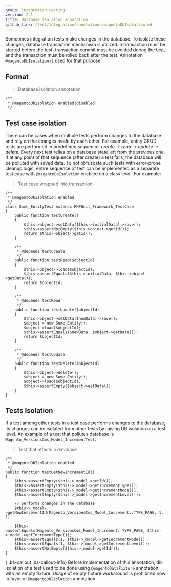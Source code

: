 ```yaml
---
group: integration-testing
version: 2.1
title: Database isolation annotation
github_link: /test/integration/annotations/magentoDbIsolation.md
---
```


Sometimes integration tests make changes in the database.
To isolate these changes, database transaction mechanism is utilized: a transaction must be started before the test, transaction commit must be avoided during the test, and the transaction must be rolled back after the test.
Annotation `@magentoDbIsolation` is used for that purpose.

## Format

> Database isolation annotation

```php?start_inline=1
/**
 * @magentoDbIsolation enabled|disabled
 */
 ```

## Test case isolation

There can be cases when multiple tests perform changes to the database and rely on the changes made by each other.
For example, entity CRUD tests are performed in predefined sequence: _create -> read -> update -> delete_.
Every next test relies on a database state left from the previous one.
If at any point of that sequence (after create) a test fails, the database will be polluted with saved data.
To not obfuscate such tests with error-prone cleanup logic, entire sequence of test can be implemented as a separate test case with `@magentoDbIsolation` enabled on a class level.
For example:

> Test case wrapped into transaction

```php?start_inline=1
/**
 * @magentoDbIsolation enabled
 */
class Some_EntityTest extends PHPUnit_Framework_TestCase
{
    public function testCreate()
    {
        $this->object->setData($this->initialData)->save();
        $this->assertNotEmpty($this->object->getId());
        return $this->object->getId();
    }
 
    /**
     * @depends testCreate
     */
    public function testRead($objectId)
    {
        $this->object->load($objectId);
        $this->assertEquals($this->initialData, $this->object->getData());
        return $objectId;
    }
 
    /**
     * @depends testRead
     */
    public function testUpdate($objectId)
    {
        $this->object->setData($newData)->save();
        $object = new Some_Entity();
        $object->load($objectId);
        $this->assertEquals($newData, $object->getData());
        return $objectId;
    }
 
    /**
     * @depends testUpdate
     */
    public function testDelete($objectId)
    {
        $this->object->delete();
        $object = new Some_Entity();
        $object->load($objectId);
        $this->assertEmpty($object->getData());
    }
}
```

## Tests Isolation

If a test among other tests in a test case performs changes to the database, its changes can be isolated from other tests by raising DB isolation on a test level.
An example of a test that pollutes database is `Magento_VersionsCms_Model_IncrementTest`:

> Test that affects a database

```php?start_inline=1
/**
 * @magentoDbIsolation enabled
 */
public function testGetNewIncrementId()
{
    $this->assertEmpty($this->_model->getId());
    $this->assertEmpty($this->_model->getIncrementType());
    $this->assertEmpty($this->_model->getIncrementNode());
    $this->assertEmpty($this->_model->getIncrementLevel());
 
    // performs changes in the database
    $this->_model->getNewIncrementId(Magento_VersionsCms_Model_Increment::TYPE_PAGE, 1, 1);
 
    $this->assertEquals(Magento_VersionsCms_Model_Increment::TYPE_PAGE, $this->_model->getIncrementType());
    $this->assertEquals(1, $this->_model->getIncrementNode());
    $this->assertEquals(1, $this->_model->getIncrementLevel());
    $this->assertNotEmpty($this->_model->getId());
}
```

{:.bs-callout .bs-callout-info}
Before implementation of this annotation, db isolation of a test used to be done using `@magentoDataFixture` annotation with an empty fixture.
Usage of empty fixture workaround is prohibited now in favor of `@magentoDbIsolation` annotation.
